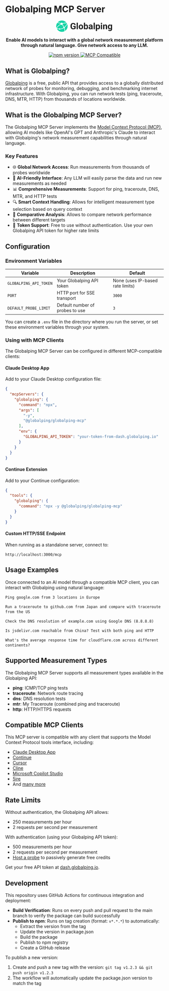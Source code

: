 # Globalping MCP Server

<p align="center">
  <img src="https://raw.githubusercontent.com/jsdelivr/globalping-media/refs/heads/master/logo/full_colored_dark.svg" alt="Globalping Logo" width="180"/>
</p>

<p align="center">
  <b>Enable AI models to interact with a global network measurement platform through natural language. Give network access to any LLM.</b>
</p>

<p align="center">
  <a href="https://www.npmjs.com/package/@globalping/globalping-mcp">
    <img src="https://img.shields.io/npm/v/@globalping/globalping-mcp.svg" alt="npm version">
  </a>
  <a href="https://github.com/modelcontextprotocol/modelcontextprotocol">
    <img src="https://img.shields.io/badge/MCP-compatible-brightgreen.svg" alt="MCP Compatible">
  </a>
</p>

## What is Globalping?

[Globalping](https://globalping.io) is a free, public API that provides access to a globally distributed network of probes for monitoring, debugging, and benchmarking internet infrastructure. With Globalping, you can run network tests (ping, traceroute, DNS, MTR, HTTP) from thousands of locations worldwide.

## What is the Globalping MCP Server?

The Globalping MCP Server implements the [Model Context Protocol (MCP)](https://modelcontextprotocol.io), allowing AI models like OpenAI's GPT and Anthropic's Claude to interact with Globalping's network measurement capabilities through natural language.

### Key Features

- 🌐 **Global Network Access**: Run measurements from thousands of probes worldwide
- 🤖 **AI-Friendly Interface**: Any LLM will easily parse the data and run new measurements as needed
- 📊 **Comprehensive Measurements**: Support for ping, traceroute, DNS, MTR, and HTTP tests
- 🔍 **Smart Context Handling**: Allows for intelligent measurement type selection based on query context
- 🔄 **Comparative Analysis**: Allows to compare network performance between different targets
- 🔑 **Token Support**: Free to use without authentication. Use your own Globalping API token for higher rate limits

## Configuration

### Environment Variables

| Variable | Description | Default |
|----------|-------------|---------|
| `GLOBALPING_API_TOKEN` | Your Globalping API token | None (uses IP-based rate limits) |
| `PORT` | HTTP port for SSE transport | `3000` |
| `DEFAULT_PROBE_LIMIT` | Default number of probes to use | `3` |


You can create a `.env` file in the directory where you run the server, or set these environment variables through your system.

### Using with MCP Clients

The Globalping MCP Server can be configured in different MCP-compatible clients:

#### Claude Desktop App

Add to your Claude Desktop configuration file:

```json
{
  "mcpServers": {
    "globalping": {
      "command": "npx",
      "args": [
        "-y",
        "@globalping/globalping-mcp"
      ],
      "env": {
        "GLOBALPING_API_TOKEN": "your-token-from-dash.globalping.io"
      }
    }
  }
}
```

#### Continue Extension

Add to your Continue configuration:

```json
{
  "tools": {
    "globalping": {
      "command": "npx -y @globalping/globalping-mcp"
    }
  }
}
```

#### Custom HTTP/SSE Endpoint

When running as a standalone server, connect to:

```
http://localhost:3000/mcp
```

## Usage Examples

Once connected to an AI model through a compatible MCP client, you can interact with Globalping using natural language:

```
Ping google.com from 3 locations in Europe
```

```
Run a traceroute to github.com from Japan and compare with traceroute from the US
```

```
Check the DNS resolution of example.com using Google DNS (8.8.8.8)
```

```
Is jsdelivr.com reachable from China? Test with both ping and HTTP
```

```
What's the average response time for cloudflare.com across different continents?
```

## Supported Measurement Types

The Globalping MCP Server supports all measurement types available in the Globalping API:

- **ping**: ICMP/TCP ping tests
- **traceroute**: Network route tracing
- **dns**: DNS resolution tests
- **mtr**: My Traceroute (combined ping and traceroute)
- **http**: HTTP/HTTPS requests

## Compatible MCP Clients

This MCP server is compatible with any client that supports the Model Context Protocol tools interface, including:

- [Claude Desktop App](https://claude.ai/download)
- [Continue](https://github.com/continuedev/continue)
- [Cursor](https://cursor.com)
- [Cline](https://github.com/cline/cline)
- [Microsoft Copilot Studio](https://learn.microsoft.com/en-us/microsoft-copilot-studio/agent-extend-action-mcp)
- [5ire](https://github.com/nanbingxyz/5ire)
- And [many more](https://modelcontextprotocol.io/clients)

## Rate Limits

Without authentication, the Globalping API allows:
- 250 measurements per hour
- 2 requests per second per measurement

With authentication (using your Globalping API token):
- 500 measurements per hour
- 2 requests per second per measurement
- [Host a probe](https://github.com/jsdelivr/globalping-probe) to passively generate free credits

Get your free API token at [dash.globalping.io](https://dash.globalping.io).


## Development

This repository uses GitHub Actions for continuous integration and deployment:

- **Build Verification**: Runs on every push and pull request to the main branch to verify the package can build successfully
- **Publish to npm**: Runs on tag creation (format: `v*.*.*`) to automatically:
  - Extract the version from the tag
  - Update the version in package.json
  - Build the package
  - Publish to npm registry
  - Create a GitHub release

To publish a new version:
1. Create and push a new tag with the version: `git tag v1.2.3 && git push origin v1.2.3`
2. The workflow will automatically update the package.json version to match the tag